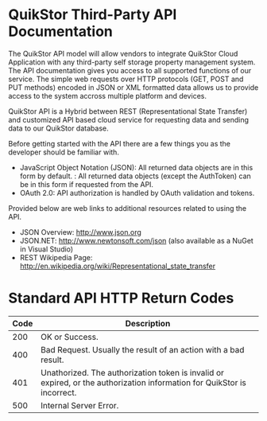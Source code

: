 # QuikStor Third-Party API Documentation

The QuikStor API model will allow vendors to integrate QuikStor Cloud Application with any third-party self storage property management system. The API documentation gives you access to all supported functions of our service. The simple web requests over HTTP protocols (GET, POST and PUT methods) encoded in JSON or XML formatted data allows us to provide access to the system accross multiple platform and devices.

QuikStor API is a Hybrid between REST (Representational State Transfer) and customized API based cloud service for requesting data and sending data to our QuikStor database. 

Before getting started with the API there are a few things you as the developer should be familiar with.

- JavaScript Object Notation (JSON): All returned data objects are in this form by default.
: All returned data objects (except the AuthToken) can be in this form if requested from the API.
- OAuth 2.0: API authorization is handled by OAuth validation and tokens. 

Provided below are web links to additional resources related to using the API.

- JSON Overview: http://www.json.org
- JSON.NET: http://www.newtonsoft.com/json (also available as a NuGet in Visual Studio)
- REST Wikipedia Page: http://en.wikipedia.org/wiki/Representational_state_transfer


# Standard API HTTP Return Codes

Code | Description
---------|----------
 200 | OK or Success.  
 400 | Bad Request. Usually the result of an action with a bad result.
 401 | Unathorized. The authorization token is invalid or expired, or the authorization information for QuikStor is incorrect.
 500 | Internal Server Error. 